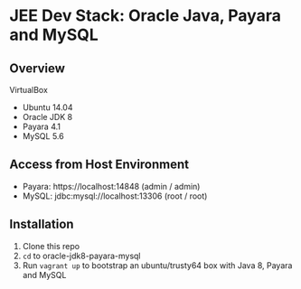 # JEE Dev Stack: Oracle Java, Payara and MySQL

## Overview
VirtualBox
* Ubuntu 14.04
* Oracle JDK 8
* Payara 4.1
* MySQL 5.6

## Access from Host Environment
* Payara: https://localhost:14848 (admin / admin)
* MySQL:  jdbc:mysql://localhost:13306 (root / root) 

## Installation
1. Clone this repo
2. ```cd``` to oracle-jdk8-payara-mysql
3. Run ```vagrant up``` to bootstrap an ubuntu/trusty64 box with Java 8, Payara and MySQL
